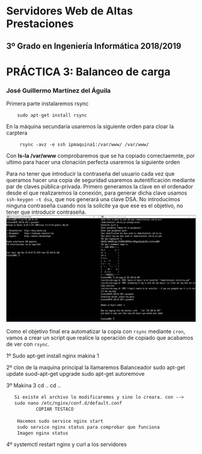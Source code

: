 Servidores Web de Altas Prestaciones
====================================
3º Grado en Ingeniería Informática 2018/2019
--------------------------------------------


# PRÁCTICA 3: Balanceo de carga
### José Guillermo Martínez del Águila

Primera parte instalaremos rsync

        sudo apt-get install rsync

En la máquina secundaria usaremos la siguiente orden para cloar la carptera

         rsync -avz -e ssh ipmaquina1:/var/www/ /var/www/

Con **ls-la /var/www** comprobaremos que se ha copiado correctaemnte, por ultimo para hacer una clonación perfecta usaremos la siguiente orden
        



Para no tener que introducir la contraseña del usuario cada vez que queramos hacer una copia de seguridad usaremos autentificación mediante par de claves pública-privada. Primero generamos la clave en el ordenador desde el que realizaremos la conexión, para generar dicha clave usamos `ssh-keygen –t dsa`, que nos generará una clave DSA. No introducimos ninguna contraseña cuando nos la solicite ya que ese es el objetivo, no tener que introducir contraseña.
 ![Keygen](https://github.com/BinTRack/SWAP-/blob/master/Practica%202/SSH%20KEYGEN.PNG)



 Como el objetivo final era automatizar la copia con `rsync` mediante `cron`, vamos a crear un script que realice la operación de copiado que acabamos de ver con `rsync`.




 1º Sudo apt-get install nginx makina 1

 
 2º clon de la maquina principal la llamaremos Balanceador
        sudo apt-get update
        suod-apt-get upgrade
        sudo apt-get autoremove

3º Makina 3
       cd ..
       cd ..

       Si existe el archivo lo modificaremos y sino lo creara. con -->
       sudo nano /etc/nginx/conf.d/default.conf
               COPIAR TESTACO

        Hacemos sudo service nginx start
        sudo service nginx status para comprobar que funciona 
        Imagen nginx status

        
4º systemctl restart nginx y curl a los servidores
